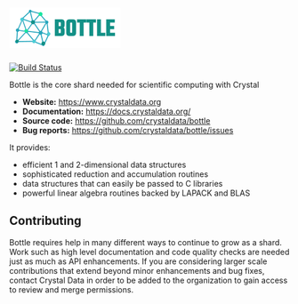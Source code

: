 # <img alt="Bottle" src="./static/bottle_logo.png">

[![Build Status](https://travis-ci.org/crystal-data/bottle.svg?branch=master)](https://travis-ci.org/crystal-data/bottle)

Bottle is the core shard needed for scientific computing with Crystal

- **Website:** https://www.crystaldata.org
- **Documentation:** https://docs.crystaldata.org/
- **Source code:** https://github.com/crystaldata/bottle
- **Bug reports:** https://github.com/crystaldata/bottle/issues

It provides:

- efficient 1 and 2-dimensional data structures
- sophisticated reduction and accumulation routines
- data structures that can easily be passed to C libraries
- powerful linear algebra routines backed by LAPACK and BLAS

Contributing
------------
Bottle requires help in many different ways to continue to grow as a shard.
Work such as high level documentation and code quality checks are needed just
as much as API enhancements.  If you are considering larger scale contributions
that extend beyond minor enhancements and bug fixes, contact Crystal Data
in order to be added to the organization to gain access to review and merge
permissions.
